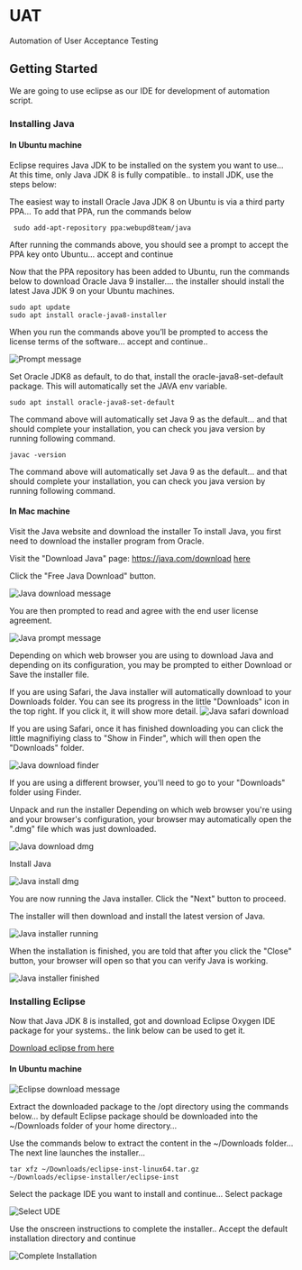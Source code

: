 # UAT
Automation of User Acceptance Testing

## Getting Started
We are going to use eclipse as our IDE for development of automation script.

### Installing Java
#### In Ubuntu machine
Eclipse requires Java JDK to be installed on the system you want to use… At this time, only Java JDK 8 is fully compatible.. to install JDK, use the steps below:

The easiest way to install Oracle Java JDK 8 on Ubuntu is via a third party PPA… To add that PPA, run the commands below
```
 sudo add-apt-repository ppa:webupd8team/java
```
After running the commands above, you should see a prompt to accept the PPA key onto Ubuntu… accept and continue

Now that the PPA repository has been added to Ubuntu, run the commands below to download Oracle Java 9 installer…. the installer should install the latest Java JDK 9 on your Ubuntu machines.
```
sudo apt update
sudo apt install oracle-java8-installer
```
When you run the commands above you’ll be prompted to access the license terms of the software… accept and continue.. 

![Prompt message](/src/main/java/Tutorial1/images/1.png)

Set Oracle JDK8 as default, to do that, install the oracle-java8-set-default package. This will automatically set the JAVA env variable.
```
sudo apt install oracle-java8-set-default
```
The command above will automatically set Java 9 as the default… and that should complete your installation, you can check you java version by running following command.
```
javac -version
```
The command above will automatically set Java 9 as the default… and that should complete your installation, you can check you java version by running following command.

#### In Mac machine
Visit the Java website and download the installer
To install Java, you first need to download the installer program from Oracle.

Visit the "Download Java" page: https://java.com/download
[here](https://java.com/download)

Click the "Free Java Download" button.

![Java download message](/src/main/java/Tutorial1/images/5.png)

You are then prompted to read and agree with the end user license agreement.

![Java prompt message](/src/main/java/Tutorial1/images/6.png)

Depending on which web browser you are using to download Java and depending on its configuration, you may be prompted to either Download or Save the installer file.

If you are using Safari, the Java installer will automatically download to your Downloads folder. You can see its progress in the little "Downloads" icon in the top right. If you click it, it will show more detail.
![Java safari download](/src/main/java/Tutorial1/images/7.png)

If you are using Safari, once it has finished downloading you can click the little magnifiying class to "Show in Finder", which will then open the "Downloads" folder.

![Java download finder](/src/main/java/Tutorial1/images/8.png)

If you are using a different browser, you'll need to go to your "Downloads" folder using Finder.

Unpack and run the installer
Depending on which web browser you're using and your browser's configuration, your browser may automatically open the ".dmg" file which was just downloaded.

![Java download dmg](/src/main/java/Tutorial1/images/9.png)

Install Java

![Java install dmg](/src/main/java/Tutorial1/images/10.png)

You are now running the Java installer. Click the "Next" button to proceed.

The installer will then download and install the latest version of Java.

![Java installer running](/src/main/java/Tutorial1/images/11.png)

When the installation is finished, you are told that after you click the "Close" button, your browser will open so that you can verify Java is working.

![Java installer finished](/src/main/java/Tutorial1/images/12.png)



### Installing Eclipse
Now that Java JDK 8 is installed, got and download Eclipse Oxygen IDE package for your systems.. the link below can be used to get it.

[Download eclipse from here](https://www.eclipse.org/downloads/packages/release/helios/r/eclipse-ide-java-ee-developers)

#### In Ubuntu machine
![Eclipse download message](/src/main/java/Tutorial1/images/2.png)

Extract the downloaded package to the /opt directory using the commands below… by default Eclipse package should be downloaded into the ~/Downloads folder of your home directory…

Use the commands below to extract the content in the ~/Downloads folder… The next line launches the installer…
```
tar xfz ~/Downloads/eclipse-inst-linux64.tar.gz
~/Downloads/eclipse-installer/eclipse-inst
```

Select the package IDE you want to install and continue… Select package

![Select UDE](/src/main/java/Tutorial1/images/3.png)

Use the onscreen instructions to complete the installer.. Accept the default installation directory and continue

![Complete Installation](/src/main/java/Tutorial1/images/4.png)
